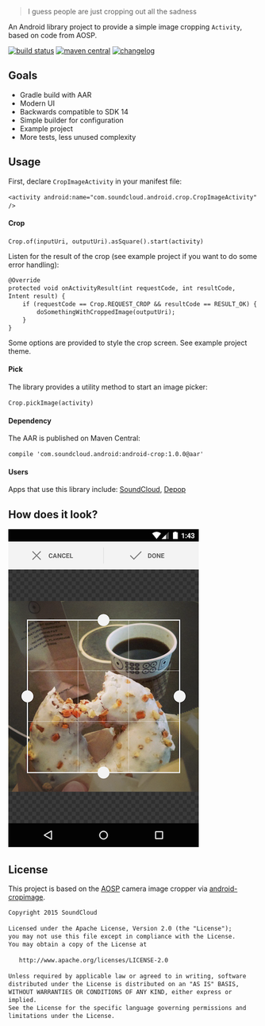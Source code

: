 > I guess people are just cropping out all the sadness

An Android library project to provide a simple image cropping `Activity`, based on code from AOSP.

[![build status](https://travis-ci.org/jdamcd/android-crop.png)](https://travis-ci.org/jdamcd/android-crop) 
[![maven central](https://img.shields.io/badge/maven%20central-1.0.0-brightgreen.svg)](http://search.maven.org/#artifactdetails%7Ccom.soundcloud.android%7Candroid-crop%7C1.0.0%7Caar.asc)
[![changelog](https://img.shields.io/badge/changelog-1.0.0-lightgrey.svg)](CHANGELOG.md)

## Goals

* Gradle build with AAR
* Modern UI
* Backwards compatible to SDK 14
* Simple builder for configuration
* Example project
* More tests, less unused complexity

## Usage

First, declare `CropImageActivity` in your manifest file:

`<activity android:name="com.soundcloud.android.crop.CropImageActivity" />`

#### Crop

`Crop.of(inputUri, outputUri).asSquare().start(activity)`

Listen for the result of the crop (see example project if you want to do some error handling):

    @Override
    protected void onActivityResult(int requestCode, int resultCode, Intent result) {
        if (requestCode == Crop.REQUEST_CROP && resultCode == RESULT_OK) {
            doSomethingWithCroppedImage(outputUri);
        }
    }
    
Some options are provided to style the crop screen. See example project theme.

#### Pick

The library provides a utility method to start an image picker:

`Crop.pickImage(activity)`

#### Dependency

The AAR is published on Maven Central:

`compile 'com.soundcloud.android:android-crop:1.0.0@aar'`

#### Users

Apps that use this library include: [SoundCloud](https://play.google.com/store/apps/details?id=com.soundcloud.android), [Depop](https://play.google.com/store/apps/details?id=com.depop)

## How does it look?

![android-crop screenshot](screenshot.png)

## License

This project is based on the [AOSP](https://source.android.com) camera image cropper via [android-cropimage](https://github.com/lvillani/android-cropimage).

    Copyright 2015 SoundCloud

    Licensed under the Apache License, Version 2.0 (the "License");
    you may not use this file except in compliance with the License.
    You may obtain a copy of the License at

       http://www.apache.org/licenses/LICENSE-2.0

    Unless required by applicable law or agreed to in writing, software
    distributed under the License is distributed on an "AS IS" BASIS,
    WITHOUT WARRANTIES OR CONDITIONS OF ANY KIND, either express or implied.
    See the License for the specific language governing permissions and
    limitations under the License.
